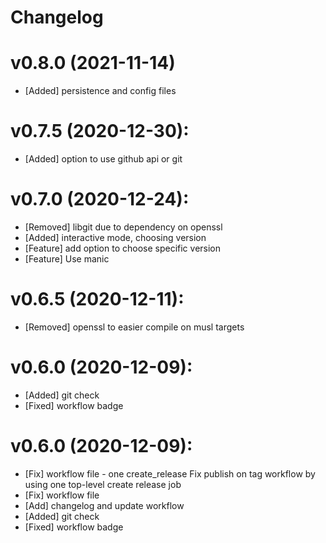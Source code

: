 # Changelog

# v0.8.0 (2021-11-14)
- [Added] persistence and config files

# v0.7.5 (2020-12-30):
- [Added] option to use github api or git

# v0.7.0 (2020-12-24):
- [Removed] libgit due to dependency on openssl
- [Added] interactive mode, choosing version
- [Feature] add option to choose specific version
- [Feature] Use manic

# v0.6.5 (2020-12-11):
- [Removed] openssl to easier compile on musl targets

# v0.6.0 (2020-12-09):
- [Added] git check
- [Fixed] workflow badge


# v0.6.0 (2020-12-09):
- [Fix] workflow file - one create_release
    Fix publish on tag workflow by using one top-level create release job
- [Fix] workflow file
- [Add] changelog and update workflow
- [Added] git check
- [Fixed] workflow badge
